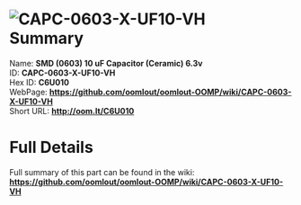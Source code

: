 
![CAPC-0603-X-UF10-VH](https://github.com/oomlout/oomlout-OOMP/blob/master/parts/CAPC-0603-X-UF10-VH/CAPC-0603-X-UF10-VH_420.jpg)   
Summary
=================
  
Name: __SMD (0603) 10 uF Capacitor (Ceramic) 6.3v__    
ID: __CAPC-0603-X-UF10-VH__   
Hex ID: __C6U010__   
WebPage: __https://github.com/oomlout/oomlout-OOMP/wiki/CAPC-0603-X-UF10-VH__   
Short URL: __http://oom.lt/C6U010__   

Full Details
==========================
Full summary of this part can be found in the wiki:   
__https://github.com/oomlout/oomlout-OOMP/wiki/CAPC-0603-X-UF10-VH__    

